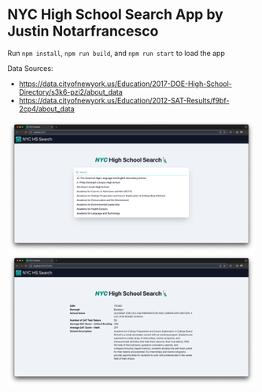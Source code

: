 # NYC High School Search App by Justin Notarfrancesco

Run `npm install`, `npm run build`, and `npm run start` to load the app

Data Sources:
- https://data.cityofnewyork.us/Education/2017-DOE-High-School-Directory/s3k6-pzi2/about_data
- https://data.cityofnewyork.us/Education/2012-SAT-Results/f9bf-2cp4/about_data

![Home Page Screenshot](./src/assets/homepage-ss.png)
![School Page Screenshot](./src/assets/schoolpage-ss.png)